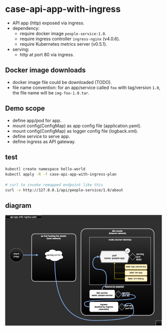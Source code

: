 # case-api-app-with-ingress

- API app (http) exposed via ingress.
- dependency:
  - require docker image `people-service:1.0`.
  - require ingress controller `ingress-nginx` (v4.0.6).
  - require Kubernetes metrics server (v0.5.1).
- serving:
  - http at port 80 via ingress.

## Docker image downloads

- docker image file could be downloaded (TODO).
- file name convention: for an app/service called `foo` with tag/version `1.0`, the file name will be `img-foo-1.0.tar`.

## Demo scope

- define app/pod for app.
- mount config(ConfigMap) as app config file (application.yaml).
- mount config(ConfigMap) as logger config file (logback.xml).
- define service to serve app.
- define ingress as API gateway.

## test

```sh
kubectl create namespace hello-world
kubectl apply -R -f case-api-app-with-ingress-plan

# curl to invoke remapped endpoint like this
curl -v http://127.0.0.1/api/people-service/1.0/about
```

## diagram

![case-api-app-with-ingress](case-api-app-with-ingress-plan/case-api-app-with-ingress.png)

